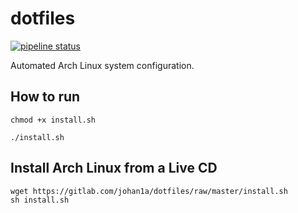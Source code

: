 
# dotfiles

[![pipeline status](https://gitlab.com/johan1a/dotfiles/badges/master/pipeline.svg)](https://gitlab.com/johan1a/dotfiles/commits/master)

Automated Arch Linux system configuration.

## How to run

```
chmod +x install.sh

./install.sh
```

## Install Arch Linux from a Live CD

```
wget https://gitlab.com/johan1a/dotfiles/raw/master/install.sh
sh install.sh
```


